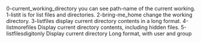 0-current_working_directory you can see path-name of the current working.
1-listit is for list files and directories.
2-bring-me_home change the working directory.
3-listfiles display current directory contents in a long format.
4-listmorefiles Display current directory contents, including hidden files.
5-listfilesdigitonly Display current directory Long format, with user and group
